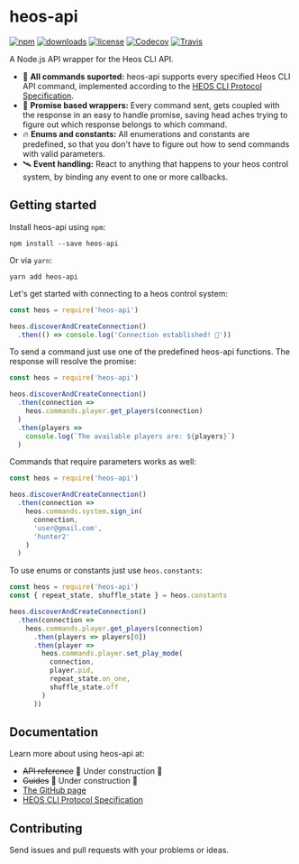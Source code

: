 # heos-api

[![npm](https://img.shields.io/npm/v/heos-api.svg?style=flat-square)](https://www.npmjs.com/package/heos-api)
[![downloads](https://img.shields.io/npm/dm/cputemp-macos.svg?style=flat-square)](https://npmjs.org/package/cputemp-macos)
[![license](https://img.shields.io/github/license/mashape/apistatus.svg?style=flat-square)](https://github.com/JuliusCC/heos-api/blob/master/LICENSE)
[![Codecov](https://img.shields.io/codecov/c/github/codecov/example-python.svg?style=flat-square)](https://codecov.io/gh/JuliusCC/heos-api)
[![Travis](https://img.shields.io/travis/rust-lang/rust.svg?style=flat-square)](https://travis-ci.org/JuliusCC/heos-api)

A Node.js API wrapper for the Heos CLI API.

* 💯 **All commands suported:** heos-api supports every specified Heos CLI API command, implemented according to the [HEOS CLI Protocol Specification](http://rn.dmglobal.com/euheos/HEOS_CLI_ProtocolSpecification.pdf).
* 🎉 **Promise based wrappers:** Every command sent, gets coupled with the response in an easy to handle promise, saving head aches trying to figure out which response belongs to which command.
* 🔥 **Enums and constants:** All enumerations and constants are predefined, so that you don't have to figure out how to send commands with valid parameters.
* 🛰 **Event handling:** React to anything that happens to your heos control system, by binding any event to one or more callbacks.

## Getting started

Install heos-api using `npm`:

```
npm install --save heos-api
```

Or via `yarn`:
```
yarn add heos-api
```

Let's get started with connecting to a heos control system:

```js
const heos = require('heos-api')

heos.discoverAndCreateConnection()
  .then(() => console.log('Connection established! 🌈'))
```

To send a command just use one of the predefined heos-api functions. The response will resolve the promise:

```js
const heos = require('heos-api')

heos.discoverAndCreateConnection()
  .then(connection =>
    heos.commands.player.get_players(connection)
  )
  .then(players =>
    console.log(`The available players are: ${players}`)
  )
```

Commands that require parameters works as well:

```js
const heos = require('heos-api')

heos.discoverAndCreateConnection()
  .then(connection =>
    heos.commands.system.sign_in(
      connection,
      'user@gmail.com',
      'hunter2'
    )
  )
```

To use enums or constants just use `heos.constants`:

```js
const heos = require('heos-api')
const { repeat_state, shuffle_state } = heos.constants

heos.discoverAndCreateConnection()
  .then(connection => 
    heos.commands.player.get_players(connection)
      .then(players => players[0])
      .then(player =>
        heos.commands.player.set_play_mode(
          connection,
          player.pid,
          repeat_state.on_one,
          shuffle_state.off
        )
      ))
```

## Documentation
Learn more about using heos-api at:
* ~~API reference~~ 🚧 Under construction 🚧
* ~~Guides~~ 🚧 Under construction 🚧
* [The GitHub page](https://github.com/JuliusCC/heos-api)
* [HEOS CLI Protocol Specification](http://rn.dmglobal.com/euheos/HEOS_CLI_ProtocolSpecification.pdf)

## Contributing
Send issues and pull requests with your problems or ideas.
